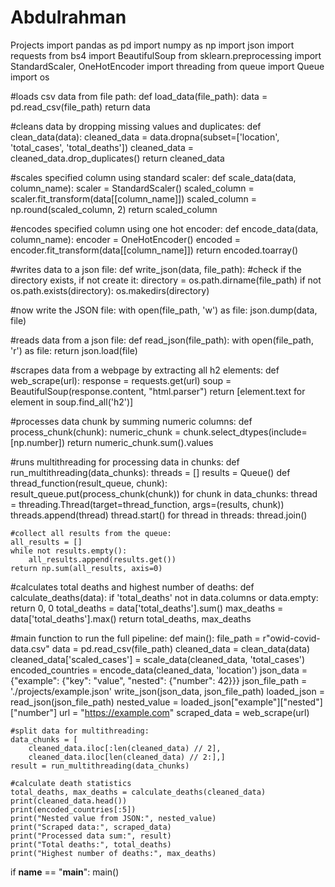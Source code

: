 # Abdulrahman
Projects 
import pandas as pd
import numpy as np
import json
import requests
from bs4 import BeautifulSoup
from sklearn.preprocessing import StandardScaler, OneHotEncoder
import threading
from queue import Queue
import os

#loads csv data from file path:
def load_data(file_path):
    data = pd.read_csv(file_path)
    return data

#cleans data by dropping missing values and duplicates:
def clean_data(data):
    cleaned_data = data.dropna(subset=['location', 'total_cases', 'total_deaths'])
    cleaned_data = cleaned_data.drop_duplicates()
    return cleaned_data

#scales specified column using standard scaler:
def scale_data(data, column_name):
    scaler = StandardScaler()
    scaled_column = scaler.fit_transform(data[[column_name]])
    scaled_column = np.round(scaled_column, 2)
    return scaled_column

#encodes specified column using one hot encoder:
def encode_data(data, column_name):
    encoder = OneHotEncoder()
    encoded = encoder.fit_transform(data[[column_name]])
    return encoded.toarray()

#writes data to a json file:
def write_json(data, file_path):
#check if the directory exists, if not create it:
    directory = os.path.dirname(file_path)
    if not os.path.exists(directory):
        os.makedirs(directory)

#now write the JSON file:
    with open(file_path, 'w') as file:
        json.dump(data, file)

#reads data from a json file:
def read_json(file_path):
    with open(file_path, 'r') as file:
        return json.load(file)

#scrapes data from a webpage by extracting all h2 elements:
def web_scrape(url):
    response = requests.get(url)
    soup = BeautifulSoup(response.content, "html.parser")
    return [element.text for element in soup.find_all('h2')]

#processes data chunk by summing numeric columns:
def process_chunk(chunk):
    numeric_chunk = chunk.select_dtypes(include=[np.number])
    return numeric_chunk.sum().values

#runs multithreading for processing data in chunks:
def run_multithreading(data_chunks):
    threads = []
    results = Queue()
    def thread_function(result_queue, chunk):
        result_queue.put(process_chunk(chunk))
    for chunk in data_chunks:
        thread = threading.Thread(target=thread_function, args=(results, chunk))
        threads.append(thread)
        thread.start()
    for thread in threads:
        thread.join()

    #collect all results from the queue:
    all_results = []
    while not results.empty():
        all_results.append(results.get())
    return np.sum(all_results, axis=0)

#calculates total deaths and highest number of deaths:
def calculate_deaths(data):
    if 'total_deaths' not in data.columns or data.empty:
        return 0, 0
    total_deaths = data['total_deaths'].sum()
    max_deaths = data['total_deaths'].max()
    return total_deaths, max_deaths

#main function to run the full pipeline:
def main():
    file_path = r"owid-covid-data.csv"
    data = pd.read_csv(file_path)
    cleaned_data = clean_data(data)
    cleaned_data['scaled_cases'] = scale_data(cleaned_data, 'total_cases')
    encoded_countries = encode_data(cleaned_data, 'location')
    json_data = {"example": {"key": "value", "nested": {"number": 42}}}
    json_file_path = './projects/example.json'
    write_json(json_data, json_file_path)
    loaded_json = read_json(json_file_path)
    nested_value = loaded_json["example"]["nested"]["number"]
    url = "https://example.com"
    scraped_data = web_scrape(url)

    #split data for multithreading:
    data_chunks = [
        cleaned_data.iloc[:len(cleaned_data) // 2],
        cleaned_data.iloc[len(cleaned_data) // 2:],]
    result = run_multithreading(data_chunks)

    #calculate death statistics
    total_deaths, max_deaths = calculate_deaths(cleaned_data)
    print(cleaned_data.head())
    print(encoded_countries[:5])
    print("Nested value from JSON:", nested_value)
    print("Scraped data:", scraped_data)
    print("Processed data sum:", result)
    print("Total deaths:", total_deaths)
    print("Highest number of deaths:", max_deaths)
if __name__ == "__main__":
    main()
